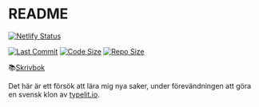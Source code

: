 # README

[![Netlify Status](https://api.netlify.com/api/v1/badges/394cc608-a88c-44c1-a605-6c9283d92899/deploy-status)](https://app.netlify.com/sites/skrivbok/deploys)

[![Last Commit](https://img.shields.io/github/last-commit/leo-num/skrivbok?style=for-the-badge)](https://github.com/leo-num/skrivbok/) [![Code Size](https://img.shields.io/github/languages/code-size/leo-num/skrivbok?style=for-the-badge)](https://github.com/leo-num/skrivbok/) [![Repo Size](https://img.shields.io/github/repo-size/leo-num/skrivbok?style=for-the-badge)](https://github.com/leo-num/skrivbok/)

📚[Skrivbok](https://skrivbok.netlify.app/)

Det här är ett försök att lära mig nya saker, under förevändningen att göra en svensk klon av [typelit.io](https://typelit.io/).
